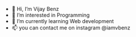 - 👋 Hi, I’m Vijay Benz
- 👀 I’m interested in Programming
- 🌱 I’m currently learning Web development
- 📫 you can contact me on instagram @iamvbenz

